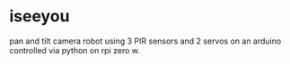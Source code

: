 # iseeyou
pan and tilt camera robot using 3 PIR sensors and 2 servos on an arduino controlled via python on rpi zero w.
